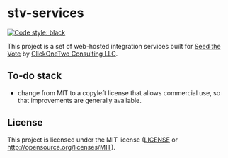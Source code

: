 # stv-services

[![Code style: black](https://img.shields.io/badge/code%20style-black-000000.svg)](https://github.com/psf/black)

This project is a set of web-hosted integration services built for [Seed the Vote](https://seedthevote.org/) by [ClickOneTwo Consulting LLC](https://clickonetwo.io).

## To-do stack

- change from MIT to a copyleft license that allows commercial use, so that improvements are generally available.

## License

This project is licensed under the MIT license ([LICENSE](LICENSE) or http://opensource.org/licenses/MIT).
